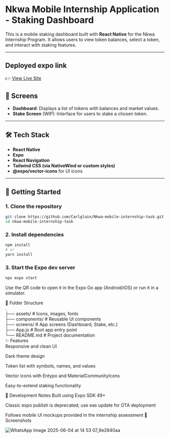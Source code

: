 # Nkwa Mobile Internship Application - Staking Dashboard

This is a mobile staking dashboard built with **React Native** for the Nkwa Internship Program. It allows users to view token balances, select a token, and interact with staking features.

---
## Deployed expo link
👉 [View Live Site](https://nkwa-web-dashbaord-vpk9.vercel.app/)
## 📱 Screens

- **Dashboard**: Displays a list of tokens with balances and market values.
- **Stake Screen** (WIP): Interface for users to stake a chosen token.

---

## 🛠 Tech Stack

- **React Native**
- **Expo**
- **React Navigation**
- **Tailwind CSS (via NativeWind or custom styles)**
- **@expo/vector-icons** for UI icons

---

## 🚀 Getting Started

### 1. Clone the repository

```bash
git clone https://github.com/Carlglain/Nkwa-mobile-internship-task.git
cd nkwa-mobile-internship-task
```
### 2. Install dependencies
```bash
npm install
# or
yarn install
```
### 3. Start the Expo dev server
```bash
npx expo start
```
Use the QR code to open it in the Expo Go app (Android/iOS) or run it in a simulator.

📂 Folder Structure  
.  
├── assets/               # Icons, images, fonts  
├── components/           # Reusable UI components  
├── screens/              # App screens (Dashboard, Stake, etc.)    
├── App.js                # Root app entry point  
└── README.md             # Project documentation  
✨ Features  
Responsive and clean UI  

Dark theme design  

Token list with symbols, names, and values

Vector icons with Entypo and MaterialCommunityIcons

Easy-to-extend staking functionality

🔧 Development Notes
Built using Expo SDK 49+

Classic expo publish is deprecated; use eas update for OTA deployment

Follows mobile UI mockups provided in the internship assessment
📸 Screenshots

![WhatsApp Image 2025-06-04 at 14 53 07_9e2840aa](https://github.com/user-attachments/assets/198db416-cddc-4ddc-886d-1963f31701bc)

